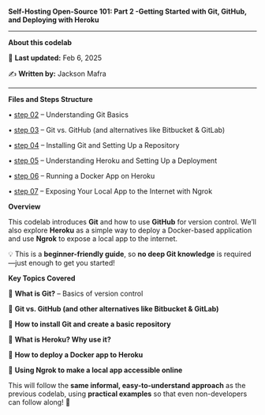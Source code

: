 
**Self-Hosting Open-Source 101: Part 2 -Getting Started with Git, GitHub, and Deploying with Heroku**

---
**About this codelab**

📅 **Last updated:** Feb 6, 2025

✍️ **Written by:** Jackson Mafra

---


**Files and Steps Structure**

•  [step 02](step-02.md) – Understanding Git Basics

•  [step 03](step-03.md) – Git vs. GitHub (and alternatives like Bitbucket & GitLab)

•  [step 04](step-04.md) – Installing Git and Setting Up a Repository

•  [step 05](step-05.md) – Understanding Heroku and Setting Up a Deployment

•  [step 06](step-06.md) – Running a Docker App on Heroku

•  [step 07](step-07.md) – Exposing Your Local App to the Internet with Ngrok



**Overview**



This codelab introduces **Git** and how to use **GitHub** for version control. We’ll also explore **Heroku** as a simple way to deploy a Docker-based application and use **Ngrok** to expose a local app to the internet.



💡 This is a **beginner-friendly guide**, so **no deep Git knowledge** is required—just enough to get you started!



**Key Topics Covered**



🔹 **What is Git?** – Basics of version control

🔹 **Git vs. GitHub (and other alternatives like Bitbucket & GitLab)**

🔹 **How to install Git and create a basic repository**

🔹 **What is Heroku? Why use it?**

🔹 **How to deploy a Docker app to Heroku**

🔹 **Using Ngrok to make a local app accessible online**



This will follow the **same informal, easy-to-understand approach** as the previous codelab, using **practical examples** so that even non-developers can follow along! 🚀